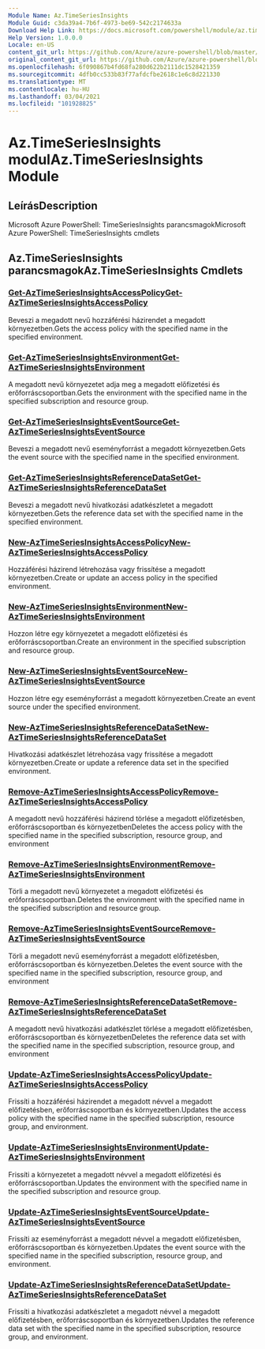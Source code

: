 ```yaml
---
Module Name: Az.TimeSeriesInsights
Module Guid: c3da39a4-7b6f-4973-be69-542c2174633a
Download Help Link: https://docs.microsoft.com/powershell/module/az.timeseriesinsights
Help Version: 1.0.0.0
Locale: en-US
content_git_url: https://github.com/Azure/azure-powershell/blob/master/src/TimeSeriesInsights/help/Az.TimeSeriesInsights.md
original_content_git_url: https://github.com/Azure/azure-powershell/blob/master/src/TimeSeriesInsights/help/Az.TimeSeriesInsights.md
ms.openlocfilehash: 6f090867b4fd68fa280d622b2111dc1528421359
ms.sourcegitcommit: 4dfb0cc533b83f77afdcfbe2618c1e6c8d221330
ms.translationtype: MT
ms.contentlocale: hu-HU
ms.lasthandoff: 03/04/2021
ms.locfileid: "101928825"
---
```

# <span data-ttu-id="40871-101">Az.TimeSeriesInsights modul</span><span class="sxs-lookup"><span data-stu-id="40871-101">Az.TimeSeriesInsights Module</span></span>
## <span data-ttu-id="40871-102">Leírás</span><span class="sxs-lookup"><span data-stu-id="40871-102">Description</span></span>
<span data-ttu-id="40871-103">Microsoft Azure PowerShell: TimeSeriesInsights parancsmagok</span><span class="sxs-lookup"><span data-stu-id="40871-103">Microsoft Azure PowerShell: TimeSeriesInsights cmdlets</span></span>

## <span data-ttu-id="40871-104">Az.TimeSeriesInsights parancsmagok</span><span class="sxs-lookup"><span data-stu-id="40871-104">Az.TimeSeriesInsights Cmdlets</span></span>
### [<span data-ttu-id="40871-105">Get-AzTimeSeriesInsightsAccessPolicy</span><span class="sxs-lookup"><span data-stu-id="40871-105">Get-AzTimeSeriesInsightsAccessPolicy</span></span>](Get-AzTimeSeriesInsightsAccessPolicy.md)
<span data-ttu-id="40871-106">Beveszi a megadott nevű hozzáférési házirendet a megadott környezetben.</span><span class="sxs-lookup"><span data-stu-id="40871-106">Gets the access policy with the specified name in the specified environment.</span></span>

### [<span data-ttu-id="40871-107">Get-AzTimeSeriesInsightsEnvironment</span><span class="sxs-lookup"><span data-stu-id="40871-107">Get-AzTimeSeriesInsightsEnvironment</span></span>](Get-AzTimeSeriesInsightsEnvironment.md)
<span data-ttu-id="40871-108">A megadott nevű környezetet adja meg a megadott előfizetési és erőforráscsoportban.</span><span class="sxs-lookup"><span data-stu-id="40871-108">Gets the environment with the specified name in the specified subscription and resource group.</span></span>

### [<span data-ttu-id="40871-109">Get-AzTimeSeriesInsightsEventSource</span><span class="sxs-lookup"><span data-stu-id="40871-109">Get-AzTimeSeriesInsightsEventSource</span></span>](Get-AzTimeSeriesInsightsEventSource.md)
<span data-ttu-id="40871-110">Beveszi a megadott nevű eseményforrást a megadott környezetben.</span><span class="sxs-lookup"><span data-stu-id="40871-110">Gets the event source with the specified name in the specified environment.</span></span>

### [<span data-ttu-id="40871-111">Get-AzTimeSeriesInsightsReferenceDataSet</span><span class="sxs-lookup"><span data-stu-id="40871-111">Get-AzTimeSeriesInsightsReferenceDataSet</span></span>](Get-AzTimeSeriesInsightsReferenceDataSet.md)
<span data-ttu-id="40871-112">Beveszi a megadott nevű hivatkozási adatkészletet a megadott környezetben.</span><span class="sxs-lookup"><span data-stu-id="40871-112">Gets the reference data set with the specified name in the specified environment.</span></span>

### [<span data-ttu-id="40871-113">New-AzTimeSeriesInsightsAccessPolicy</span><span class="sxs-lookup"><span data-stu-id="40871-113">New-AzTimeSeriesInsightsAccessPolicy</span></span>](New-AzTimeSeriesInsightsAccessPolicy.md)
<span data-ttu-id="40871-114">Hozzáférési házirend létrehozása vagy frissítése a megadott környezetben.</span><span class="sxs-lookup"><span data-stu-id="40871-114">Create or update an access policy in the specified environment.</span></span>

### [<span data-ttu-id="40871-115">New-AzTimeSeriesInsightsEnvironment</span><span class="sxs-lookup"><span data-stu-id="40871-115">New-AzTimeSeriesInsightsEnvironment</span></span>](New-AzTimeSeriesInsightsEnvironment.md)
<span data-ttu-id="40871-116">Hozzon létre egy környezetet a megadott előfizetési és erőforráscsoportban.</span><span class="sxs-lookup"><span data-stu-id="40871-116">Create an environment in the specified subscription and resource group.</span></span>

### [<span data-ttu-id="40871-117">New-AzTimeSeriesInsightsEventSource</span><span class="sxs-lookup"><span data-stu-id="40871-117">New-AzTimeSeriesInsightsEventSource</span></span>](New-AzTimeSeriesInsightsEventSource.md)
<span data-ttu-id="40871-118">Hozzon létre egy eseményforrást a megadott környezetben.</span><span class="sxs-lookup"><span data-stu-id="40871-118">Create an event source under the specified environment.</span></span>

### [<span data-ttu-id="40871-119">New-AzTimeSeriesInsightsReferenceDataSet</span><span class="sxs-lookup"><span data-stu-id="40871-119">New-AzTimeSeriesInsightsReferenceDataSet</span></span>](New-AzTimeSeriesInsightsReferenceDataSet.md)
<span data-ttu-id="40871-120">Hivatkozási adatkészlet létrehozása vagy frissítése a megadott környezetben.</span><span class="sxs-lookup"><span data-stu-id="40871-120">Create or update a reference data set in the specified environment.</span></span>

### [<span data-ttu-id="40871-121">Remove-AzTimeSeriesInsightsAccessPolicy</span><span class="sxs-lookup"><span data-stu-id="40871-121">Remove-AzTimeSeriesInsightsAccessPolicy</span></span>](Remove-AzTimeSeriesInsightsAccessPolicy.md)
<span data-ttu-id="40871-122">A megadott nevű hozzáférési házirend törlése a megadott előfizetésben, erőforráscsoportban és környezetben</span><span class="sxs-lookup"><span data-stu-id="40871-122">Deletes the access policy with the specified name in the specified subscription, resource group, and environment</span></span>

### [<span data-ttu-id="40871-123">Remove-AzTimeSeriesInsightsEnvironment</span><span class="sxs-lookup"><span data-stu-id="40871-123">Remove-AzTimeSeriesInsightsEnvironment</span></span>](Remove-AzTimeSeriesInsightsEnvironment.md)
<span data-ttu-id="40871-124">Törli a megadott nevű környezetet a megadott előfizetési és erőforráscsoportban.</span><span class="sxs-lookup"><span data-stu-id="40871-124">Deletes the environment with the specified name in the specified subscription and resource group.</span></span>

### [<span data-ttu-id="40871-125">Remove-AzTimeSeriesInsightsEventSource</span><span class="sxs-lookup"><span data-stu-id="40871-125">Remove-AzTimeSeriesInsightsEventSource</span></span>](Remove-AzTimeSeriesInsightsEventSource.md)
<span data-ttu-id="40871-126">Törli a megadott nevű eseményforrást a megadott előfizetésben, erőforráscsoportban és környezetben.</span><span class="sxs-lookup"><span data-stu-id="40871-126">Deletes the event source with the specified name in the specified subscription, resource group, and environment</span></span>

### [<span data-ttu-id="40871-127">Remove-AzTimeSeriesInsightsReferenceDataSet</span><span class="sxs-lookup"><span data-stu-id="40871-127">Remove-AzTimeSeriesInsightsReferenceDataSet</span></span>](Remove-AzTimeSeriesInsightsReferenceDataSet.md)
<span data-ttu-id="40871-128">A megadott nevű hivatkozási adatkészlet törlése a megadott előfizetésben, erőforráscsoportban és környezetben</span><span class="sxs-lookup"><span data-stu-id="40871-128">Deletes the reference data set with the specified name in the specified subscription, resource group, and environment</span></span>

### [<span data-ttu-id="40871-129">Update-AzTimeSeriesInsightsAccessPolicy</span><span class="sxs-lookup"><span data-stu-id="40871-129">Update-AzTimeSeriesInsightsAccessPolicy</span></span>](Update-AzTimeSeriesInsightsAccessPolicy.md)
<span data-ttu-id="40871-130">Frissíti a hozzáférési házirendet a megadott névvel a megadott előfizetésben, erőforráscsoportban és környezetben.</span><span class="sxs-lookup"><span data-stu-id="40871-130">Updates the access policy with the specified name in the specified subscription, resource group, and environment.</span></span>

### [<span data-ttu-id="40871-131">Update-AzTimeSeriesInsightsEnvironment</span><span class="sxs-lookup"><span data-stu-id="40871-131">Update-AzTimeSeriesInsightsEnvironment</span></span>](Update-AzTimeSeriesInsightsEnvironment.md)
<span data-ttu-id="40871-132">Frissíti a környezetet a megadott névvel a megadott előfizetési és erőforráscsoportban.</span><span class="sxs-lookup"><span data-stu-id="40871-132">Updates the environment with the specified name in the specified subscription and resource group.</span></span>

### [<span data-ttu-id="40871-133">Update-AzTimeSeriesInsightsEventSource</span><span class="sxs-lookup"><span data-stu-id="40871-133">Update-AzTimeSeriesInsightsEventSource</span></span>](Update-AzTimeSeriesInsightsEventSource.md)
<span data-ttu-id="40871-134">Frissíti az eseményforrást a megadott névvel a megadott előfizetésben, erőforráscsoportban és környezetben.</span><span class="sxs-lookup"><span data-stu-id="40871-134">Updates the event source with the specified name in the specified subscription, resource group, and environment.</span></span>

### [<span data-ttu-id="40871-135">Update-AzTimeSeriesInsightsReferenceDataSet</span><span class="sxs-lookup"><span data-stu-id="40871-135">Update-AzTimeSeriesInsightsReferenceDataSet</span></span>](Update-AzTimeSeriesInsightsReferenceDataSet.md)
<span data-ttu-id="40871-136">Frissíti a hivatkozási adatkészletet a megadott névvel a megadott előfizetésben, erőforráscsoportban és környezetben.</span><span class="sxs-lookup"><span data-stu-id="40871-136">Updates the reference data set with the specified name in the specified subscription, resource group, and environment.</span></span>

